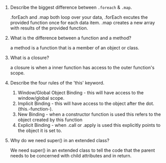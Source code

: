 1. Describe the biggest difference between `.foreach` & `.map`.

    .forEach and .map both loop over your data, .forEach excutes the provided function once for each data item. 
    .map creates a new array with results of the provided function. 

2. What is the difference between a function and a method?

    a method is a function that is a member of an object or class.

3. What is a closure?

    a closure is when a inner function has access to the outer function's scope. 

4. Describe the four rules of the 'this' keyword.

    1. Window/Global Object Binding - this will have access to the window/global scope. 
    2. Implicit Binding - this will have access to the object after the dot. (this.-function-).
    3. New Binding - when a constructor function is used this refers to the object created by this function
    4. Explicit Binding - when .call or .apply is used this explicitly points to the object it is set to. 

5. Why do we need super() in an extended class?

    We need super() in an extended class to tell the code that the parent needs to be concerned with child
    attributes and in return. 